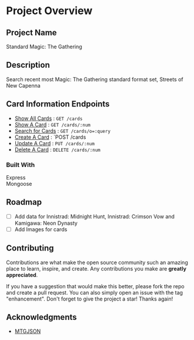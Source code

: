 # Project Overview

## Project Name

Standard Magic: The Gathering 

## Description

Search recent most Magic: The Gathering standard format set, Streets of New Capenna

## Card Information Endpoints

* [Show All Cards](docs/get.md) : `GET /cards`
* [Show A Card](docs/get.md) : `GET /cards/:num`
* [Search for Cards](docs/get.md) : `GET /cards/o=:query`
* [Create A Card](docs/post.md) : `POST /cards
* [Update A Card](docs/put.md) : `PUT /cards/:num`
* [Delete A Card](docs/delete.md) : `DELETE /cards/:num`

### Built With
Express<br>
Mongoose

## Roadmap
- [ ] Add data for Innistrad: Midnight Hunt,  Innistrad: Crimson Vow and  Kamigawa: Neon Dynasty
- [ ] Add Images for cards

## Contributing

Contributions are what make the open source community such an amazing place to learn, inspire, and create. Any contributions you make are **greatly appreciated**.

If you have a suggestion that would make this better, please fork the repo and create a pull request. You can also simply open an issue with the tag "enhancement".
Don't forget to give the project a star! Thanks again!

## Acknowledgments

* [MTGJSON](https://mtgjson.com/)
